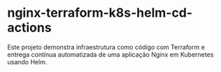 # nginx-terraform-k8s-helm-cd-actions
Este projeto demonstra infraestrutura como código com Terraform e entrega contínua automatizada de uma aplicação Nginx em Kubernetes usando Helm.
